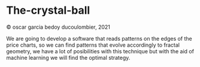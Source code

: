 # The-crystal-ball
© oscar garcia bedoy ducoulombier, 2021

We are going to develop a software that reads patterns on the edges of the price charts, so we can find patterns that evolve accordingly to fractal geometry, we have a lot of posibilities with this technique but with the aid of machine learning we will find the optimal strategy.
